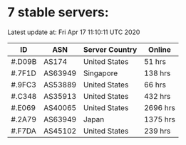 # 7 stable servers:

Latest update at: Fri Apr 17 11:10:11 UTC 2020

| ID | ASN | Server Country | Online |
| -- | --- | -------------- | ------ |
| #.D09B | AS174 | United States | 51 hrs |
| #.7F1D | AS63949 | Singapore | 138 hrs |
| #.9FC3 | AS53889 | United States | 66 hrs |
| #.C348 | AS35913 | United States | 432 hrs |
| #.E069 | AS40065 | United States | 2696 hrs |
| #.2A79 | AS63949 | Japan | 1375 hrs |
| #.F7DA | AS45102 | United States | 239 hrs |

